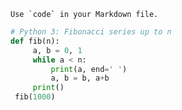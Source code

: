 ``Use `code` in your Markdown file.``

```python
# Python 3: Fibonacci series up to n
def fib(n):
     a, b = 0, 1
     while a < n:
         print(a, end=' ')
         a, b = b, a+b
     print()
 fib(1000)
```